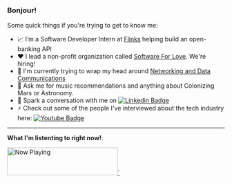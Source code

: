 ### Bonjour!

Some quick things if you're trying to get to know me:

- 📈 I’m a Software Developer Intern at [Flinks](https://www.flinks.com) helping build an open-banking API
- ❤️ I lead a non-profit organization called [Software For Love](https://www.softwareforlove.com). We're hiring!
- 🤔 I'm currently trying to wrap my head around [Networking and Data Communications](https://hrithiks-notes.netlify.app/data_communication_networking/0_physical_layer)
- 🚀 Ask me for music recommendations and anything about Colonizing Mars or Astronomy.
- 💬 Spark a conversation with me on [![Linkedin Badge](https://img.shields.io/badge/-hrithikshah-blue?style=flat-square&logo=Linkedin&logoColor=white&link=https://www.linkedin.com/in/hrithik-shah/)](https://www.linkedin.com/in/hrithik-shah/)
- ⚡ Check out some of the people I've interviewed about the tech industry here: [![Youtube Badge](https://img.shields.io/badge/-SESA-darkred?style=flat-square&logo=youtube&logoColor=white&link=https://www.youtube.com/channel/UCpz4QJ_fz0ffMZ4tpAXyjBw)](https://www.youtube.com/channel/UCpz4QJ_fz0ffMZ4tpAXyjBw)

---

**What I'm listenting to right now!**:

<a href="https://natemoo-re-liart.vercel.app/now-playing?open">
    <img src="https://natemoo-re-liart.vercel.app/now-playing" width="256" height="64" alt="Now Playing">`
</a>
